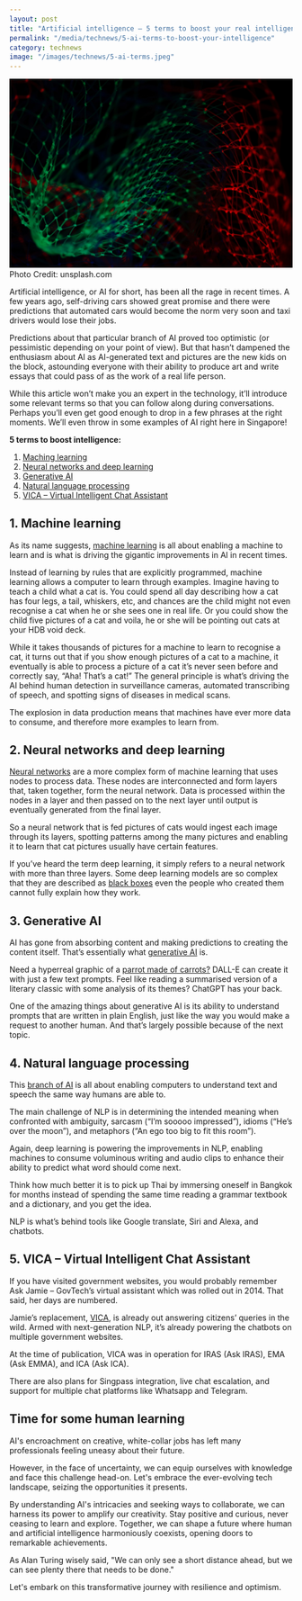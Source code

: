 ```yaml
---
layout: post
title: "Artificial intelligence – 5 terms to boost your real intelligence"
permalink: "/media/technews/5-ai-terms-to-boost-your-intelligence"
category: technews
image: "/images/technews/5-ai-terms.jpeg"
---
```


![a.i conciousness](/images/technews/5-ai-terms.jpeg)
Photo Credit: unsplash.com

Artificial intelligence, or AI for short, has been all the rage in recent times. 
A few years ago, self-driving cars showed great promise and there were predictions that automated cars would become the norm very soon and taxi drivers would lose their jobs. 

Predictions about that particular branch of AI proved too optimistic (or pessimistic depending on your point of view). But that hasn’t dampened the enthusiasm about AI as AI-generated text and pictures are the new kids on the block, astounding everyone with their ability to produce art and write essays that could pass of as the work of a real life person. 

While this article won’t make you an expert in the technology, it’ll introduce some relevant terms so that you can follow along during conversations. Perhaps you’ll even get good enough to drop in a few phrases at the right moments. We’ll even throw in some examples of AI right here in Singapore!

**5 terms to boost intelligence:**
1. [Maching learning](/media/technews/5-ai-terms-to-boost-your-intelligence#1-machine-learning)
2. [Neural networks and deep learning](/media/technews/5-ai-terms-to-boost-your-intelligence#2-neural-networks-and-deep-learning)
3. [Generative AI](/media/technews/5-ai-terms-to-boost-your-intelligence#3-generative-ai)
4. [Natural language processing](/media/technews/5-ai-terms-to-boost-your-intelligence#4-natural-language-processing)
5. [VICA – Virtual Intelligent Chat Assistant](/media/technews/5-ai-terms-to-boost-your-intelligence#5-vica---virtual-intelligent-chat-assistant)

## 1. Machine learning 
As its name suggests, [machine learning](https://mitsloan.mit.edu/ideas-made-to-matter/machine-learning-explained) is all about enabling a machine to learn and is what is driving the gigantic improvements in AI in recent times. 

Instead of learning by rules that are explicitly programmed, machine learning allows a computer to learn through examples. Imagine having to teach a child what a cat is. You could spend all day describing how a cat has four legs, a tail, whiskers, etc, and chances are the child might not even recognise a cat when he or she sees one in real life. Or you could show the child five pictures of a cat and voila, he or she will be pointing out cats at your HDB void deck. 

While it takes thousands of pictures for a machine to learn to recognise a cat, it turns out that if you show enough pictures of a cat to a machine, it eventually is able to process a picture of a cat it’s never seen before and correctly say, “Aha! That’s a cat!” The general principle is what’s driving the AI behind human detection in surveillance cameras, automated transcribing of speech, and spotting signs of diseases in medical scans. 

The explosion in data production means that machines have ever more data to consume, and therefore more examples to learn from. 

## 2. Neural networks and deep learning 
[Neural networks](https://www.ibm.com/topics/machine-learning) are a more complex form of machine learning that uses nodes to process data. These nodes are interconnected and form layers that, taken together, form the neural network. Data is processed within the nodes in a layer and then passed on to the next layer until output is eventually generated from the final layer. 

So a neural network that is fed pictures of cats would ingest each image through its layers, spotting patterns among the many pictures and enabling it to learn that cat pictures usually have certain features. 

If you’ve heard the term deep learning, it simply refers to a neural network with more than three layers. Some deep learning models are so complex that they are described as [black boxes](https://hdsr.mitpress.mit.edu/pub/f9kuryi8/release/8) even the people who created them cannot fully explain how they work.  

## 3. Generative AI
AI has gone from absorbing content and making predictions to creating the content itself. That’s essentially what [generative AI](https://www.mckinsey.com/featured-insights/mckinsey-explainers/what-is-generative-ai) is. 

Need a hyperreal graphic of a [parrot made of carrots?](https://www.nytimes.com/2022/10/21/technology/ai-generated-art-jobs-dall-e-2.html) DALL-E can create it with just a few text prompts. Feel like reading a summarised version of a literary classic with some analysis of its themes? ChatGPT has your back. 

One of the amazing things about generative AI is its ability to understand prompts that are written in plain English, just like the way you would make a request to another human. And that’s largely possible because of the next topic. 

## 4. Natural language processing 
This [branch of AI](https://www.ibm.com/topics/natural-language-processing) is all about enabling computers to understand text and speech the same way humans are able to. 

The main challenge of NLP is in determining the intended meaning when confronted with ambiguity, sarcasm (“I’m sooooo impressed”), idioms (“He’s over the moon”), and metaphors (“An ego too big to fit this room”). 

Again, deep learning is powering the improvements in NLP, enabling machines to consume voluminous writing and audio clips to enhance their ability to predict what word should come next. 

Think how much better it is to pick up Thai by immersing oneself in Bangkok for months instead of spending the same time reading a grammar textbook and a dictionary, and you get the idea. 

NLP is what’s behind tools like Google translate, Siri and Alexa, and chatbots. 

## 5. VICA – Virtual Intelligent Chat Assistant
If you have visited government websites, you would probably remember Ask Jamie – GovTech’s virtual assistant which was rolled out in 2014. That said, her days are numbered. 

Jamie’s replacement, [VICA](https://www.tech.gov.sg/products-and-services/vica/), is already out answering citizens’ queries in the wild. Armed with next-generation NLP, it’s already powering the chatbots on multiple government websites.
 
At the time of publication, VICA was in operation for IRAS (Ask IRAS), EMA (Ask EMMA), and ICA (Ask ICA). 

There are also plans for Singpass integration, live chat escalation, and support for multiple chat platforms like Whatsapp and Telegram. 
 
## Time for some human learning 
AI's encroachment on creative, white-collar jobs has left many professionals feeling uneasy about their future.

However, in the face of uncertainty, we can equip ourselves with knowledge and face this challenge head-on. Let's embrace the ever-evolving tech landscape, seizing the opportunities it presents. 

By understanding AI's intricacies and seeking ways to collaborate, we can harness its power to amplify our creativity. Stay positive and curious, never ceasing to learn and explore. Together, we can shape a future where human and artificial intelligence harmoniously coexists, opening doors to remarkable achievements. 

As Alan Turing wisely said, "We can only see a short distance ahead, but we can see plenty there that needs to be done." 

Let's embark on this transformative journey with resilience and optimism.
